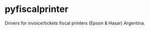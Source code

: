 pyfiscalprinter
===============

Drivers for invoice/tickets fiscal printers (Epson &amp; Hasar) Argentina.
